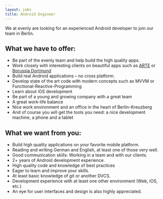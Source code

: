 ```yaml
---
layout: jobs
title: Android Engineer
---
```

    
We at evenly are looking for an experienced Android developer to join our team in Berlin.    
    
## What we have to offer:

- Be part of the evenly team and help build the high quality apps.
- Work closely with interesting clients on beautiful apps such as [ARTE](/projects/arte/) or [Borussia Dortmund](/projects/bvb/)     
- Build real Android applications – no cross platform.
- Develop state of the art code with modern concepts such as MVVM or Functional-Reactive-Programming
- Learn about iOS development 
- Be part of a young and growing company with a great team
- A great work-life balance
- Nice work environment and an office in the heart of Berlin-Kreuzberg
- And of course you will get the tools you need: a nice development machine, a phone and a tablet


## What we want from you:

- Build high quality applications on your favorite mobile platform.
- Reading and writing German and English, at least one of those very well.
- Good communication skills: Working in a team and with our clients.
- 2+ years of Android development experience.
- High quality code and knowledge of best practices
- Eager to learn and improve your skills.
- At least basic knowledge of git or another DVCS.
- Development experience with at least one other environment (Web, iOS, etc.)
- An eye for user interfaces and design is also highly appreciated.